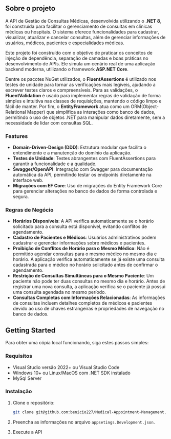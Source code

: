 ## Sobre o projeto

A API de Gestão de Consultas Médicas, desenvolvida utilizando o **.NET 8**, foi construída para facilitar o gerenciamento de consultas em clínicas médicas ou hospitais. O sistema oferece funcionalidades para cadastrar, visualizar, atualizar e cancelar consultas, além de gerenciar informações de usuários, médicos, pacientes e especialidades médicas. 

Este projeto foi construído com o objetivo de praticar os conceitos de injeção de dependência, separação de camadas e boas práticas no desenvolvimento de APIs. Ele simula um cenário real de uma aplicação backend moderna, utilizando o framework **ASP.NET Core**.

Dentre os pacotes NuGet utilizados, o **FluentAssertions** é utilizado nos testes de unidade para tornar as verificações mais legíveis, ajudando a escrever testes claros e compreensíveis. Para as validações, o **FluentValidation**  é usado para implementar regras de validação de forma simples e intuitiva nas classes de requisições, mantendo o código limpo e fácil de manter. Por fim, o **EntityFramework** atua como um ORM(Object-Relational Mapper) que simplifica as interações como banco de dados, permitindo o uso de objetos .NET para manipular dados diretamente, sem a necessidade de lidar com consultas SQL.

### Features

- **Domain-Driven-Design (DDD)**: Estrutura modular que facilita o entendimento e a manutenção do domínio da aplicação.
- **Testes de Unidade**: Testes abrangentes com FluentAssertions para garantir a funcionalidade e a qualidade.
- **Swagger/OpenAPI**: Integração com Swagger para documentação automática da API, permitindo testar os endpoints diretamente na interface web.
- **Migrações com EF Core**: Uso de migrações do Entity Framework Core para gerenciar alterações no banco de dados de forma controlada e segura.

### Regras de Negócio

- **Horários Disponíveis**: A API verifica automaticamente se o horário solicitado para a consulta está disponível, evitando conflitos de agendamento.
- **Cadastro de Pacientes e Médicos**: Usuários administrativos podem cadastrar e gerenciar informações sobre médicos e pacientes.
- **Proibição de Conflitos de Horário para o Mesmo Médico**: Não é permitido agendar consultas para o mesmo médico no mesmo dia e horário. A aplicação verifica automaticamente se já existe uma consulta cadastrada para o médico no horário solicitado antes de confirmar o agendamento.
- **Restrição de Consultas Simultâneas para o Mesmo Paciente**: Um paciente não pode ter duas consultas no mesmo dia e horário. Antes de registrar uma nova consulta, a aplicação verifica se o paciente já possui uma consulta agendada no mesmo período.
- **Consultas Completas com Informações Relacionadas**: As informações de consultas incluem detalhes completos de médicos e pacientes devido ao uso de chaves estrangeiras e propriedades de navegação no banco de dados.

## Getting Started

Para obter uma cópia local funcionando, siga estes passos simples:

### Requisitos

- Visual Studio versão 2022+ ou Visual Studio Code
- Windows 10+ ou Linux/MacOS com .NET SDK instalado
- MySql Server

### Instalação

1. Clone o repositório:
    ```sh
    git clone git@github.com:benicio227/Medical-Appointment-Management.git
    ```

2. Preencha as informações no arquivo `appsetings.Development.json`.
3. Execute a API 



